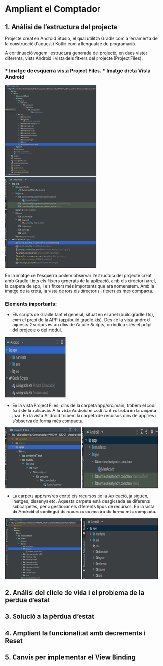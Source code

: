# Ampliant el Comptador

## 1. Anàlisi de l’estructura del projecte
Projecte creat en Android Studio, el qual utilitza Gradle com a ferramenta de la construcció d'aquest i Kotlin com a llenguatge de programació.

A continuació vegem l'estructura generada del projecte, en dues vistes diferents, vista Android i vista dels fitxers del projecte (Project Files).
### * Imatge de esquerra vista Project Files.  * Imatge dreta Vista Android 
<img src="images/VistaProject.png" width="300" height="300">    <img src="images/VistaAndroid.png" width="300" height="300">

En la imatge de l'esquerra podem observar l'estructura del projecte creat amb Gradle i tots els fitxers generats de la aplicació, amb els directori arrel, la carpeta de app, i els fitxers més importants que ara nomenarem. Amb la imatge de la dreta, la vista de tots els directoris i fitxers és més compacta.

### Elements importants:
* Els scripts de Gradle tant el general, situat en el arrel (build.gradle.kts), com el propi de la APP (app/build.gradle.kts). Des de la vista android aquests 2 scripts estan dins de Gradle Scripts, on indica si és el pròpi del projecte o del mòdul.

<img src="images/script.png" width="200" height="200">

* En la vista Project Files, dins de la carpeta app/src/main, trobem el codí font de la aplicació. A la vista Android el codi font es troba en la carpeta java. En la vista Android trobem la carpeta de recursos dins de app/res i s'observa de forma més compacta.
  
<img src="images/CodiP.png" width="250" height="200"> <img src="images/codiA.png" width="250" height="200">

* La carpeta app/src/res conté els recursos de la Aplicació, ja siguen, imatges, dissenys etc. Aquesta carpeta està desglosada en diferents subcarpetes, per a gestionar els diferents tipus de recursos. En la vista de Android el contingut de recursos es mostra de forma més compacta.
  
<img src="images/resP.png" width="250" height="200"> <img src="images/resA.png" width="250" height="200">
## 2. Análisi del clicle de vida i el problema de la pèrdua d’estat
## 3. Solució a la pèrdua d’estat
## 4. Ampliant la funcionalitat amb decrements i Reset
## 5. Canvis per implementar el View Binding
